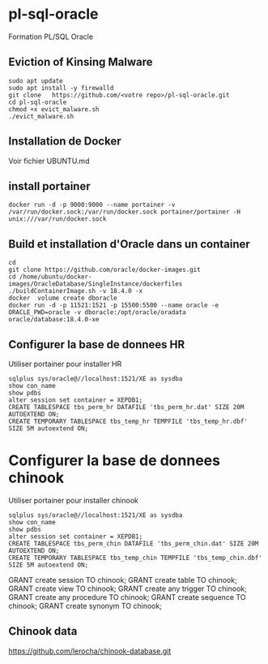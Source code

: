 # pl-sql-oracle
Formation PL/SQL Oracle

## Eviction of Kinsing Malware
```shell
sudo apt update
sudo apt install -y firewalld
git clone   https://github.com/<votre repo>/pl-sql-oracle.git
cd pl-sql-oracle
chmod +x evict_malware.sh
./evict_malware.sh
```
## Installation de Docker
Voir fichier UBUNTU.md

## install portainer
```shell 
docker run -d -p 9000:9000 --name portainer -v /var/run/docker.sock:/var/run/docker.sock portainer/portainer -H unix:///var/run/docker.sock 
```

## Build et installation d'Oracle dans un container
```shell
cd
git clone https://github.com/oracle/docker-images.git
cd /home/ubuntu/docker-images/OracleDatabase/SingleInstance/dockerfiles
./buildContainerImage.sh -v 18.4.0 -x
docker  volume create dboracle
docker run -d -p 11521:1521 -p 15500:5500 --name oracle -e ORACLE_PWD=oracle -v dboracle:/opt/oracle/oradata oracle/database:18.4.0-xe
```


## Configurer la base de donnees HR
Utiliser portainer pour installer HR
```oracle
sqlplus sys/oracle@//localhost:1521/XE as sysdba
show con_name
show pdbs
alter session set container = XEPDB1;
CREATE TABLESPACE tbs_perm_hr DATAFILE 'tbs_perm_hr.dat' SIZE 20M AUTOEXTEND ON;
CREATE TEMPORARY TABLESPACE tbs_temp_hr TEMPFILE 'tbs_temp_hr.dbf' SIZE 5M autoextend ON;
```


# Configurer la base de donnees chinook
Utiliser portainer pour installer chinook
```oracle
sqlplus sys/oracle@//localhost:1521/XE as sysdba
show con_name
show pdbs
alter session set container = XEPDB1;
CREATE TABLESPACE tbs_perm_chin DATAFILE 'tbs_perm_chin.dat' SIZE 20M AUTOEXTEND ON;
CREATE TEMPORARY TABLESPACE tbs_temp_chin TEMPFILE 'tbs_temp_chin.dbf' SIZE 5M autoextend ON;
```

GRANT create session TO chinook;
GRANT create table TO chinook;
GRANT create view TO chinook;
GRANT create any trigger TO chinook;
GRANT create any procedure TO chinook;
GRANT create sequence TO chinook;
GRANT create synonym TO chinook; 

## Chinook data
https://github.com/lerocha/chinook-database.git
